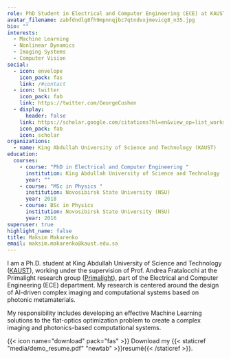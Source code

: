 ```yaml
---
role: PhD Student in Electrical and Computer Engineering (ECE) at KAUST
avatar_filename: zabfdndlg8fh9mpnnqjbc7qtndvxjmevicg8_n35.jpg
bio: ""
interests:
  - Machine Learning
  - Nonlinear Dynamics
  - Imaging Systems
  - Computer Vision
social:
  - icon: envelope
    icon_pack: fas
    link: /#contact
  - icon: twitter
    icon_pack: fab
    link: https://twitter.com/GeorgeCushen
  - display:
      header: false
    link: https://scholar.google.com/citations?hl=en&view_op=list_works&gmla=AJsN-F7zRSB21Bc8qqYm_Wb3eQ2IAXIP-PpOaV4-rgfnpqI3ZoxzJLL16gtV5eID7X1GX-9HrZEDuBRdcP7bkvGtN4ZslQSJug&user=jXPpMXkAAAAJ
    icon_pack: fab
    icon: scholar
organizations:
  - name: King Abdullah University of Science and Technology (KAUST)
education:
  courses:
    - course: "PhD in Electrical and Computer Engineering "
      institution: King Abdullah University of Science and Technology
      year: ""
    - course: "MSc in Physics "
      institution: Novosibirsk State University (NSU)
      year: 2018
    - course: BSc in Physics
      institution: Novosibirsk State University (NSU)
      year: 2016
superuser: true
highlight_name: false
title: Maksim Makarenko
email: maksim.makarenko@kaust.edu.sa
---
```

I am a Ph.D. student at King Abdullah University of Science and Technology ([KAUST](https://www.kaust.edu.sa/)), working under the supervision of Prof. Andrea Fratalocchi at the Primalight research group ([Primalight](<>)), part of the Electrical and Computer Engineering (ECE) department. My research is centered around the design of AI-driven complex imaging and computational systems based on photonic metamaterials. 

My responsibility includes developing an effective Machine Learning solutions to the flat-optics optimization problem to create a complex imaging and photonics-based computational systems. 

{{< icon name="download" pack="fas" >}} Download my {{< staticref "media/demo_resume.pdf" "newtab" >}}resumé{{< /staticref >}}.